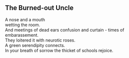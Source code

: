 The Burned-out Uncle
--------------------
A nose and a mouth  
wetting the room.  
And meetings of dead ears confusion and curtain - times of embarassement.  
They loitered it with neurotic roses.  
A green serendipity connects.  
In your breath of sorrow the thicket of schools rejoice.  
